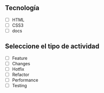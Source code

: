 ## Tecnología
- [ ] HTML
- [ ] CSS3
- [ ] docs
 
## Seleccione el tipo de actividad
- [ ] Feature
- [ ] Changes
- [ ] Hotfix
- [ ] Refactor
- [ ] Performance
- [ ] Testing
